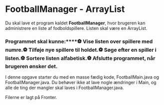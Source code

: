 # FootballManager \- ArrayList

Du skal lave et program kaldet **FootballManager**, hvor brugeren kan administrere en liste af fodboldspillere. Listen skal være en ArrayList.

### **Programmet skal kunne:****⚽** Vise listen over spillere med numre.**⚽** Tilføje nye spillere til holdet.**⚽** Søge efter en spiller i listen.**⚽** Sortere listen alfabetisk.**⚽** Afslutte programmet, når brugeren ønsker det.

I denne opgave starter du med en masse fædig kode, FootballMain.java og FootballManager.java. Du behøver ikke at lave nogle ændringer i Main, og alle de ting der mangler skal laves i FootballManager.java.

Filerne er lagt på Fronter.